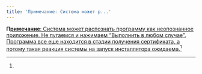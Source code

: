 ```yaml
---
title: 'Примечание: Система может р...'
---
```


**П**[**римечание**: Система может распознать программу как неопознанное приложение. Не пугаемся и нажимаем “Выполнить в любом случае”. Программа все еще находится в стадии получения сертификата, а потому такая реакция системы на запуск инсталлятора ожидаема.](#user-content-fn-1)[^1]

[^1]: 
